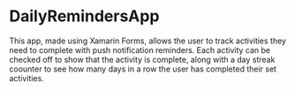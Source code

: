 # DailyRemindersApp

This app, made using Xamarin Forms, allows the user to track activities they need to complete with push notification reminders. Each activity can be checked off to show that the activity is complete, along with a day streak coounter to see how many days in a row the user has completed their set activities.
